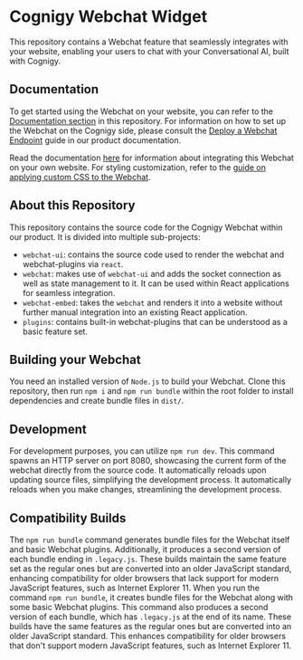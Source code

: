 # Cognigy Webchat Widget

This repository contains a Webchat feature that seamlessly integrates with your website, enabling your users to chat with your Conversational AI, built with Cognigy.

## Documentation

To get started using the Webchat on your website, you can refer to the [Documentation section](./docs/README.md) in this repository. For information on how to set up the Webchat on the Cognigy side, please consult the [Deploy a Webchat Endpoint](https://docs.cognigy.com/ai/endpoints/webchat/deploy-webchat-endpoint/) guide in our product documentation.

Read the documentation [here](https://docs.cognigy.com/ai/endpoints/webchat/webchat/) for information about integrating this Webchat on your own website. For styling customization, refer to the [guide on applying custom CSS to the Webchat](./src/webchat-ui/README.md).

## About this Repository

This repository contains the source code for the Cognigy Webchat within our product. It is divided into multiple sub-projects:

- `webchat-ui`: contains the source code used to render the webchat and webchat-plugins via `react`.
- `webchat`: makes use of `webchat-ui` and adds the socket connection as well as state management to it. It can be used within React applications for seamless integration.
- `webchat-embed`: takes the `webchat` and renders it into a website without further manual integration into an existing React application.
- `plugins`: contains built-in webchat-plugins that can be understood as a basic feature set.

## Building your Webchat

You need an installed version of `Node.js` to build your Webchat. Clone this repository, then run `npm i` and `npm run bundle` within the root folder to install dependencies and create bundle files in `dist/`.

## Development

For development purposes, you can utilize `npm run dev`. This command spawns an HTTP server on port 8080, showcasing the current form of the webchat directly from the source code. It automatically reloads upon updating source files, simplifying the development process.
It automatically reloads when you make changes, streamlining the development process.

## Compatibility Builds

The `npm run bundle` command generates bundle files for the Webchat itself and basic Webchat plugins. Additionally, it produces a second version of each bundle ending in `.legacy.js`. These builds maintain the same feature set as the regular ones but are converted into an older JavaScript standard, enhancing compatibility for older browsers that lack support for modern JavaScript features, such as Internet Explorer 11. When you run the command `npm run bundle`, it creates bundle files for the Webchat along with some basic Webchat plugins. This command also produces a second version of each bundle, which has `.legacy.js` at the end of its name. These builds have the same features as the regular ones but are converted into an older JavaScript standard. This enhances compatibility for older browsers that don't support modern JavaScript features, such as Internet Explorer 11.

